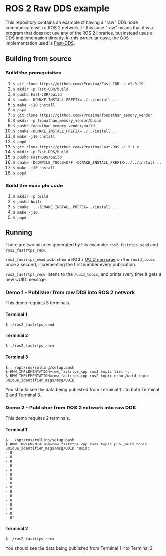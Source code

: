 # ROS 2 Raw DDS example

This repository contains an example of having a "raw" DDS node communicate with a ROS 2 network.
In this case "raw" means that it is a program that does not use any of the ROS 2 libraries, but instead uses a DDS implementation directly.
In this particular case, the DDS implementation used is [Fast-DDS](https://github.com/eProsima/Fast-DDS/).

## Building from source

### Build the prerequisites

1. `$ git clone https://github.com/eProsima/Fast-CDR -b v1.0.19`
1. `$ mkdir -p Fast-CDR/build`
1. `$ pushd Fast-CDR/build`
1. `$ cmake -DCMAKE_INSTALL_PREFIX=../../install ..`
1. `$ make -j10 install`
1. `$ popd`
1. `$ git clone https://github.com/eProsima/foonathan_memory_vendor`
1. `$ mkdir -p foonathan_memory_vendor/build`
1. `$ pushd foonathan_memory_vendor/build`
1. `$ cmake -DCMAKE_INSTALL_PREFIX=../../install ..`
1. `$ make -j10 install`
1. `$ popd`
1. `$ git clone https://github.com/eProsima/Fast-DDS -b 2.1.x`
1. `$ mkdir -p Fast-DDS/build`
1. `$ pushd Fast-DDS/build`
1. `$ cmake -DCOMPILE_TOOLS=OFF -DCMAKE_INSTALL_PREFIX=../../install ..`
1. `$ make -j10 install`
1. `$ popd`

### Build the example code

1. `$ mkdir -p build`
1. `$ pushd build`
1. `$ cmake .. -DCMAKE_INSTALL_PREFIX=../install ..`
1. `$ make -j10`
1. `$ popd`

## Running

There are two binaries generated by this example: `ros2_fastrtps_send` and `ros2_fastrtps_recv`.

`ros2_fastrtps_send` publishes a ROS 2 [UUID message](https://github.com/ros2/unique_identifier_msgs/blob/80c21658a1b17f0c4e24002552f2426db236985f/msg/UUID.msg) on the `/uuid_topic` once a second, incrementing the first number every publication.

`ros2_fastrtps_recv` listens to the `/uuid_topic`, and prints every time it gets a new UUID message.

### Demo 1 - Publisher from raw DDS into ROS 2 network

This demo requires 3 terminals.

#### Terminal 1

```
$ ./ros2_fastrtps_send
```

#### Terminal 2

```
$ ./ros2_fastrtps_recv
```

#### Terminal 3

```
$ . /opt/ros/rolling/setup.bash
$ RMW_IMPLEMENTATION=rmw_fastrtps_cpp ros2 topic list -t
$ RMW_IMPLEMENTATION=rmw_fastrtps_cpp ros2 topic echo /uuid_topic unique_identifier_msgs/msg/UUID
```

You should see the data being published from Terminal 1 into both Terminal 2 and Terminal 3.

### Demo 2 - Publisher from ROS 2 network into raw DDS

This demo requires 2 terminals.

#### Terminal 1

```
$ . /opt/ros/rolling/setup.bash
$ RMW_IMPLEMENTATION=rmw_fastrtps_cpp ros2 topic pub /uuid_topic unique_identifier_msgs/msg/UUID "uuid:
- 0
- 0
- 0
- 0
- 0
- 0
- 0
- 0
- 0
- 0
- 0
- 0
- 0
- 0
- 0
- 0"
```

#### Terminal 2

```
$ ./ros2_fastrtps_recv
```

You should see the data being published from Terminal 1 into Terminal 2.
